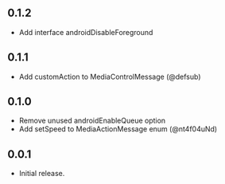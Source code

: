 ## 0.1.2
* Add interface androidDisableForeground

## 0.1.1

* Add customAction to MediaControlMessage (@defsub)

## 0.1.0

* Remove unused androidEnableQueue option
* Add setSpeed to MediaActionMessage enum (@nt4f04uNd)

## 0.0.1

* Initial release.

